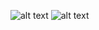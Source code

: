 
![alt text](https://github.com/srvrc/Computer-Architecture/blob/master/Multi%20Cycle%20CPU%20Datapath%20and%20Controller/g1.JPG?raw=true) 
![alt text](https://github.com/srvrc/Computer-Architecture/blob/master/Multi%20Cycle%20CPU%20Datapath%20and%20Controller/g2.JPG?raw=true)
